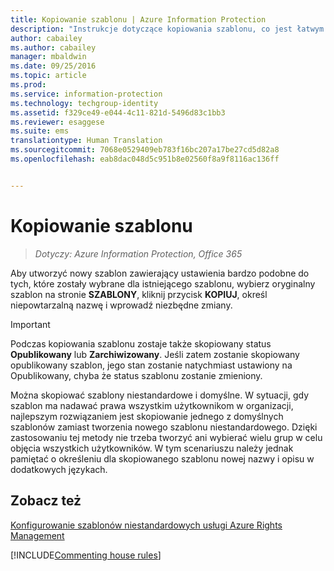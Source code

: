 ```yaml
---
title: Kopiowanie szablonu | Azure Information Protection
description: "Instrukcje dotyczące kopiowania szablonu, co jest łatwym sposobem tworzenia nowego szablonu, który ma ustawienia bardzo podobnego do szablonu już istniejącego."
author: cabailey
ms.author: cabailey
manager: mbaldwin
ms.date: 09/25/2016
ms.topic: article
ms.prod: 
ms.service: information-protection
ms.technology: techgroup-identity
ms.assetid: f329ce49-e044-4c11-821d-5496d83c1bb3
ms.reviewer: esaggese
ms.suite: ems
translationtype: Human Translation
ms.sourcegitcommit: 7068e0529409eb783f16bc207a17be27cd5d82a8
ms.openlocfilehash: eab8dac048d5c951b8e02560f8a9f8116ac136ff


---
```



# <a name="copy-a-template"></a>Kopiowanie szablonu

>*Dotyczy: Azure Information Protection, Office 365*

Aby utworzyć nowy szablon zawierający ustawienia bardzo podobne do tych, które zostały wybrane dla istniejącego szablonu, wybierz oryginalny szablon na stronie **SZABLONY**, kliknij przycisk **KOPIUJ**, określ niepowtarzalną nazwę i wprowadź niezbędne zmiany.

> [!IMPORTANT]
> Podczas kopiowania szablonu zostaje także skopiowany status **Opublikowany** lub **Zarchiwizowany**. Jeśli zatem zostanie skopiowany opublikowany szablon, jego stan zostanie natychmiast ustawiony na Opublikowany, chyba że status szablonu zostanie zmieniony.

Można skopiować szablony niestandardowe i domyślne. W sytuacji, gdy szablon ma nadawać prawa wszystkim użytkownikom w organizacji, najlepszym rozwiązaniem jest skopiowanie jednego z domyślnych szablonów zamiast tworzenia nowego szablonu niestandardowego. Dzięki zastosowaniu tej metody nie trzeba tworzyć ani wybierać wielu grup w celu objęcia wszystkich użytkowników. W tym scenariuszu należy jednak pamiętać o określeniu dla skopiowanego szablonu nowej nazwy i opisu w dodatkowych językach.



## <a name="see-also"></a>Zobacz też
[Konfigurowanie szablonów niestandardowych usługi Azure Rights Management](configure-custom-templates.md)

[!INCLUDE[Commenting house rules](../includes/houserules.md)]


<!--HONumber=Jan17_HO4-->


